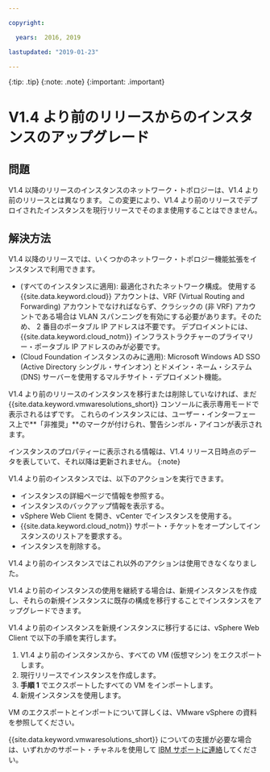 ```yaml
---

copyright:

  years:  2016, 2019

lastupdated: "2019-01-23"

---
```


{:tip: .tip}
{:note: .note}
{:important: .important}

# V1.4 より前のリリースからのインスタンスのアップグレード

## 問題

V1.4 以降のリリースのインスタンスのネットワーク・トポロジーは、V1.4 より前のリリースとは異なります。 この変更により、V1.4 より前のリリースでデプロイされたインスタンスを現行リリースでそのまま使用することはできません。

## 解決方法

V1.4 以降のリリースでは、いくつかのネットワーク・トポロジー機能拡張をインスタンスで利用できます。
* (すべてのインスタンスに適用): 最適化されたネットワーク構成。 使用する {{site.data.keyword.cloud}} アカウントは、VRF (Virtual Routing and Forwarding) アカウントでなければならず、クラシックの (非 VRF) アカウントである場合は VLAN スパンニングを有効にする必要があります。そのため、 2 番目のポータブル IP アドレスは不要です。 デプロイメントには、{{site.data.keyword.cloud_notm}} インフラストラクチャーのプライマリー・ポータブル IP アドレスのみが必要です。
* (Cloud Foundation インスタンスのみに適用): Microsoft Windows AD SSO (Active Directory シングル・サインオン) とドメイン・ネーム・システム (DNS) サーバーを使用するマルチサイト・デプロイメント機能。

V1.4 より前のリリースのインスタンスを移行または削除していなければ、まだ {{site.data.keyword.vmwaresolutions_short}} コンソールに表示専用モードで表示されるはずです。 これらのインスタンスには、ユーザー・インターフェース上で**「非推奨」**のマークが付けられ、警告シンボル・アイコンが表示されます。

インスタンスのプロパティーに表示される情報は、V1.4 リリース日時点のデータを表していて、それ以降は更新されません。
{:note}

V1.4 より前のインスタンスでは、以下のアクションを実行できます。
*  インスタンスの詳細ページで情報を参照する。
*  インスタンスのバックアップ情報を表示する。
*  vSphere Web Client を開き、vCenter でインスタンスを使用する。
*  {{site.data.keyword.cloud_notm}} サポート・チケットをオープンしてインスタンスのリストアを要求する。
*  インスタンスを削除する。

V1.4 より前のインスタンスではこれ以外のアクションは使用できなくなりました。

V1.4 より前のインスタンスの使用を継続する場合は、新規インスタンスを作成し、それらの新規インスタンスに既存の構成を移行することでインスタンスをアップグレードできます。

V1.4 より前のインスタンスを新規インスタンスに移行するには、vSphere Web Client で以下の手順を実行します。
1. V1.4 より前のインスタンスから、すべての VM (仮想マシン) をエクスポートします。
2. 現行リリースでインスタンスを作成します。
3. **手順 1** でエクスポートしたすべての VM をインポートします。
4. 新規インスタンスを使用します。

VM のエクスポートとインポートについて詳しくは、VMware vSphere の資料を参照してください。

{{site.data.keyword.vmwaresolutions_short}} についての支援が必要な場合は、いずれかのサポート・チャネルを使用して [IBM サポートに連絡](/docs/services/vmwaresolutions/vmonic/trbl_support.html)してください。
